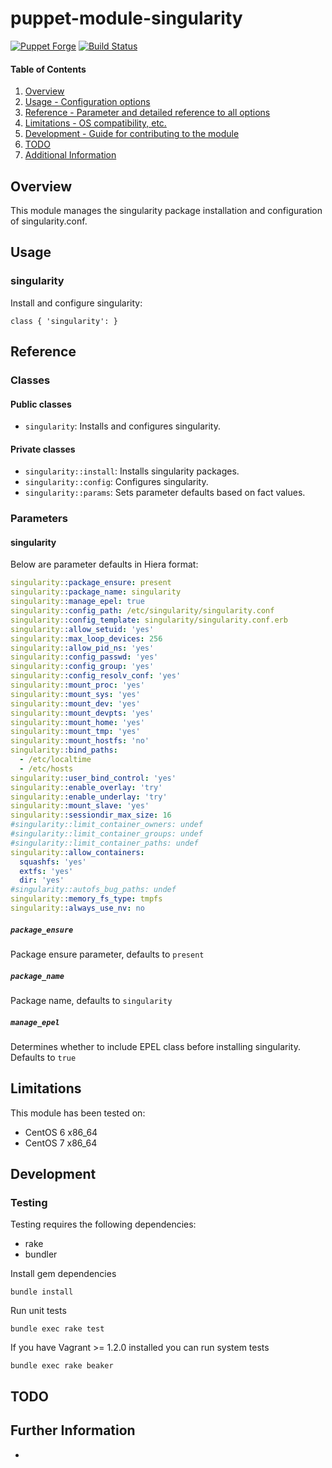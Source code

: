 # puppet-module-singularity

[![Puppet Forge](http://img.shields.io/puppetforge/v/treydock/singularity.svg)](https://forge.puppetlabs.com/treydock/singularity)
[![Build Status](https://travis-ci.org/treydock/puppet-module-singularity.png)](https://travis-ci.org/treydock/puppet-module-singularity)

#### Table of Contents

1. [Overview](#overview)
2. [Usage - Configuration options](#usage)
3. [Reference - Parameter and detailed reference to all options](#reference)
4. [Limitations - OS compatibility, etc.](#limitations)
5. [Development - Guide for contributing to the module](#development)
6. [TODO](#todo)
7. [Additional Information](#additional-information)

## Overview

This module manages the singularity package installation and configuration of singularity.conf.

## Usage

### singularity

Install and configure singularity:

    class { 'singularity': }

## Reference

### Classes

#### Public classes

* `singularity`: Installs and configures singularity.

#### Private classes

* `singularity::install`: Installs singularity packages.
* `singularity::config`: Configures singularity.
* `singularity::params`: Sets parameter defaults based on fact values.

### Parameters

#### singularity

Below are parameter defaults in Hiera format:
```yaml
singularity::package_ensure: present
singularity::package_name: singularity
singularity::manage_epel: true
singularity::config_path: /etc/singularity/singularity.conf
singularity::config_template: singularity/singularity.conf.erb
singularity::allow_setuid: 'yes'
singularity::max_loop_devices: 256
singularity::allow_pid_ns: 'yes'
singularity::config_passwd: 'yes'
singularity::config_group: 'yes'
singularity::config_resolv_conf: 'yes'
singularity::mount_proc: 'yes'
singularity::mount_sys: 'yes'
singularity::mount_dev: 'yes'
singularity::mount_devpts: 'yes'
singularity::mount_home: 'yes'
singularity::mount_tmp: 'yes'
singularity::mount_hostfs: 'no'
singularity::bind_paths:
  - /etc/localtime
  - /etc/hosts
singularity::user_bind_control: 'yes'
singularity::enable_overlay: 'try'
singularity::enable_underlay: 'try'
singularity::mount_slave: 'yes'
singularity::sessiondir_max_size: 16
#singularity::limit_container_owners: undef
#singularity::limit_container_groups: undef
#singularity::limit_container_paths: undef
singularity::allow_containers:
  squashfs: 'yes'
  extfs: 'yes'
  dir: 'yes'
#singularity::autofs_bug_paths: undef
singularity::memory_fs_type: tmpfs
singularity::always_use_nv: no
```

##### `package_ensure`

Package ensure parameter, defaults to `present`

##### `package_name`

Package name, defaults to `singularity`

##### `manage_epel`

Determines whether to include EPEL class before installing singularity.  Defaults to `true`


## Limitations

This module has been tested on:

* CentOS 6 x86_64
* CentOS 7 x86_64

## Development

### Testing

Testing requires the following dependencies:

* rake
* bundler

Install gem dependencies

    bundle install

Run unit tests

    bundle exec rake test

If you have Vagrant >= 1.2.0 installed you can run system tests

    bundle exec rake beaker

## TODO

## Further Information

*
